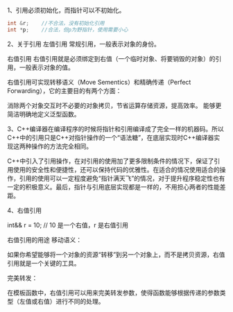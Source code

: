 1、引用必须初始化，而指针可以不初始化。
```cpp
int &r;    //不合法，没有初始化引用
int *p;    //合法，但p为野指针，使用需要小心
```
2、关于引用
左值引用
常规引用，一般表示对象的身份。

右值引用
右值引用就是必须绑定到右值（一个临时对象、将要销毁的对象）的引用，一般表示对象的值。

右值引用可实现转移语义（Move Sementics）和精确传递（Perfect Forwarding），它的主要目的有两个方面：

消除两个对象交互时不必要的对象拷贝，节省运算存储资源，提高效率。
能够更简洁明确地定义泛型函数。

3、C++编译器在编译程序的时候将指针和引用编译成了完全一样的机器码。所以C++中的引用只是C++对指针操作的一个“语法糖”，在底层实现时C++编译器实现这两种操作的方法完全相同。

C++中引入了引用操作，在对引用的使用加了更多限制条件的情况下，保证了引用使用的安全性和便捷性，还可以保持代码的优雅性。在适合的情况使用适合的操作，引用的使用可以一定程度避免“指针满天飞”的情况，对于提升程序稳定性也有一定的积极意义。最后，指针与引用底层实现都是一样的，不用担心两者的性能差距。

4、右值引用

int&& r = 10;  // 10 是一个右值，r 是右值引用

右值引用的用途
移动语义：

如果你希望能够将一个对象的资源“转移”到另一个对象上，而不是拷贝资源，右值引用就是一个关键的工具。

完美转发：

在模板函数中，右值引用可以用来完美转发参数，使得函数能够根据传递的参数类型（左值或右值）进行不同的处理。

